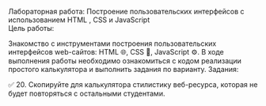 Лабораторная работа: Построение пользовательских интерфейсов с использованием HTML , CSS  и JavaScript  
Цель работы: 

Знакомство с инструментами построения пользовательских интерфейсов web-сайтов:
HTML  🌐, CSS  🎨, JavaScript  ⚙️. В ходе выполнения работы необходимо ознакомиться с кодом реализации простого калькулятора и выполнить задания по варианту. 
Задания: 

✅ 20. Скопируйте для калькулятора стилистику веб-ресурса, которая не будет повторяться с остальными студентами.   